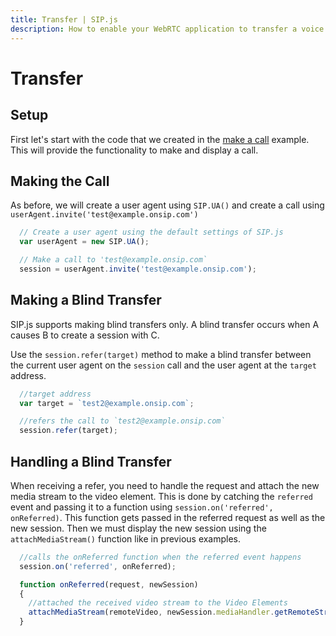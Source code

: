 ```yaml
---
title: Transfer | SIP.js
description: How to enable your WebRTC application to transfer a voice or video call.
---
```


# Transfer



## Setup

First let's start with the code that we created in the [make a call](/guides/make-call/) example.  This will provide the functionality to make and display a call.

## Making the Call
As before, we will create a user agent using `SIP.UA()` and create a call using `userAgent.invite('test@example.onsip.com')`

~~~ javascript
  // Create a user agent using the default settings of SIP.js
  var userAgent = new SIP.UA();

  // Make a call to 'test@example.onsip.com`
  session = userAgent.invite('test@example.onsip.com');
~~~

## Making a Blind Transfer
SIP.js supports making blind transfers only.  A blind transfer occurs when A causes B to create a session with C.  

Use the `session.refer(target)` method to make a blind transfer between the current user agent on the `session` call and the user agent at the `target` address.

~~~ javascript
  //target address
  var target = `test2@example.onsip.com`;

  //refers the call to `test2@example.onsip.com`
  session.refer(target);
~~~

## Handling a Blind Transfer
When receiving a refer, you need to handle the request and attach the new media stream to the video element.  This is done by catching the `referred` event and passing it to a function using `session.on('referred', onReferred)`.  This function gets passed in the referred request as well as the new session.  Then we must display the new session using the `attachMediaStream()` function like in previous examples.

~~~ javascript
  //calls the onReferred function when the referred event happens
  session.on('referred', onReferred);

  function onReferred(request, newSession)
  {
    //attached the received video stream to the Video Elements
    attachMediaStream(remoteVideo, newSession.mediaHandler.getRemoteStreams()[0]);
  }
~~~






